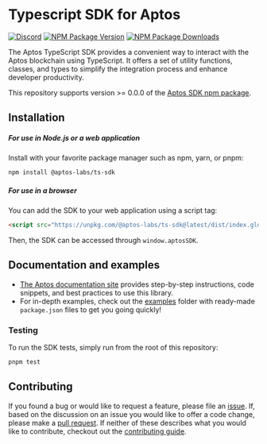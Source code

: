 # Typescript SDK for Aptos

[![Discord][discord-image]][discord-url]
[![NPM Package Version][npm-image-version]][npm-url]
[![NPM Package Downloads][npm-image-downloads]][npm-url]

The Aptos TypeScript SDK provides a convenient way to interact with the Aptos blockchain using TypeScript. It offers a 
set of utility functions, classes, and types to simplify the integration process and enhance developer productivity.

This repository supports version >= 0.0.0 of the [Aptos SDK npm package](https://www.npmjs.com/package/@aptos-labs/ts-sdk).

## Installation

##### For use in Node.js or a web application

Install with your favorite package manager such as npm, yarn, or pnpm:
```bash
npm install @aptos-labs/ts-sdk
```

##### For use in a browser

You can add the SDK to your web application using a script tag:
```html
<script src="https://unpkg.com/@aptos-labs/ts-sdk@latest/dist/index.global.js" />
```

Then, the SDK can be accessed through `window.aptosSDK`.

## Documentation and examples

- [The Aptos documentation site](https://aptos.dev/sdks/ts-sdk/index) provides step-by-step instructions, code snippets, and best practices to use this library.
- For in-depth examples, check out the [examples](https://github.com/aptos-labs/aptos-ts-sdk/examples) folder with ready-made `package.json` files to get you going quickly!

### Testing

To run the SDK tests, simply run from the root of this repository:

```bash
pnpm test
```

## Contributing

If you found a bug or would like to request a feature, please file an [issue](https://github.com/aptos-labs/aptos-ts-sdk/issues/new/choose). 
If, based on the discussion on an issue you would like to offer a code change, please make a [pull request](https://github.com/aptos-labs/aptos-ts-sdk/CONTRIBUTING.md). 
If neither of these describes what you would like to contribute, checkout out the [contributing guide](https://github.com/aptos-labs/aptos-ts-sdk/CONTRIBUTING.md).

[npm-image-version]: https://img.shields.io/npm/v/%40aptos-labs%2Fts-sdk.svg
[npm-image-downloads]: https://img.shields.io/npm/dm/%40aptos-labs%2Fts-sdk.svg
[npm-url]: https://npmjs.org/package/@aptos-labs/ts-sdk
[discord-image]: https://img.shields.io/discord/945856774056083548?label=Discord&logo=discord&style=flat~~~~
[discord-url]: https://discord.gg/aptosnetwork
